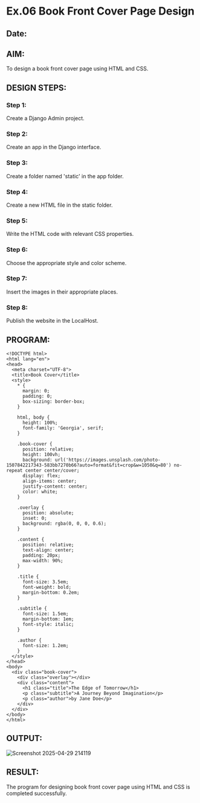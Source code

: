 # Ex.06 Book Front Cover Page Design
## Date:

## AIM:
To design a book front cover page using HTML and CSS.

## DESIGN STEPS:

### Step 1:
Create a Django Admin project.

### Step 2:
Create an app in the Django interface.

### Step 3:
Create a folder named 'static' in the app folder.

### Step 4:
Create a new HTML file in the static folder.

### Step 5:
Write the HTML code with relevant CSS properties.

### Step 6:
Choose the appropriate style and color scheme.

### Step 7:
Insert the images in their appropriate places.

### Step 8:
Publish the website in the LocalHost.

## PROGRAM:
```
<!DOCTYPE html>
<html lang="en">
<head>
  <meta charset="UTF-8">
  <title>Book Cover</title>
  <style>
    * {
      margin: 0;
      padding: 0;
      box-sizing: border-box;
    }

    html, body {
      height: 100%;
      font-family: 'Georgia', serif;
    }

    .book-cover {
      position: relative;
      height: 100vh;
      background: url('https://images.unsplash.com/photo-1507842217343-583bb7270b66?auto=format&fit=crop&w=1050&q=80') no-repeat center center/cover;
      display: flex;
      align-items: center;
      justify-content: center;
      color: white;
    }

    .overlay {
      position: absolute;
      inset: 0;
      background: rgba(0, 0, 0, 0.6);
    }

    .content {
      position: relative;
      text-align: center;
      padding: 20px;
      max-width: 90%;
    }

    .title {
      font-size: 3.5em;
      font-weight: bold;
      margin-bottom: 0.2em;
    }

    .subtitle {
      font-size: 1.5em;
      margin-bottom: 1em;
      font-style: italic;
    }

    .author {
      font-size: 1.2em;
    }
  </style>
</head>
<body>
  <div class="book-cover">
    <div class="overlay"></div>
    <div class="content">
      <h1 class="title">The Edge of Tomorrow</h1>
      <p class="subtitle">A Journey Beyond Imagination</p>
      <p class="author">by Jane Doe</p>
    </div>
  </div>
</body>
</html>
```


## OUTPUT:
![Screenshot 2025-04-29 214119](https://github.com/user-attachments/assets/495347ef-d4e1-42c9-bd13-7553878abc86)




## RESULT:
The program for designing book front cover page using HTML and CSS is completed successfully.
